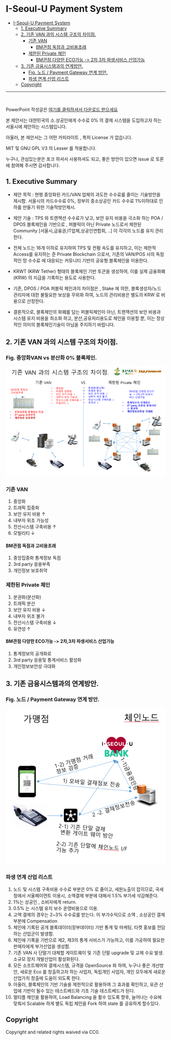 # I-Seoul-U Payment System

- [I-Seoul-U Payment System](#i-seoul-u-payment-system)
  * [1. Executive Summary](#1-executive-summary)
  * [2. 기존 VAN 과의 시스템 구조의 차이점.](#2----van---------------)
    + [기존 VAN](#---van)
      - [BM관점 독점과 고비용초래](#bm------------)
    + [제한된 Private 체인](#----private---)
      - [BM관점 다양한 ECO가능 -> 2차,3차 파생서비스 산업가능](#bm-------eco------2--3------------)
  * [3. 기존 금융시스템과의 연계방안.](#3----------------)
    + [Fig. 노드 / Payment Gateway 연계 방안.](#fig------payment-gateway------)
    + [파생 연계 산업 리스트](#------------)
  * [Copyright](#copyright)


------------------------------
<br>

PowerPoint 작성글은 [여기를 클릭하셔서 다운로드 받으세요](https://github.com/tao-foundation/i-seoul-u-payment-system/blob/master/documents/%EC%84%9C%EC%9A%B8%EC%8B%9C-%EC%B9%B4%EB%93%9C%EC%88%98%EC%88%98%EB%A3%8C0%ED%94%84%EB%A1%9C-%EA%B2%B0%EC%A0%9C%EC%8B%9C%EC%8A%A4%ED%85%9C%20%EC%95%84%ED%82%A4%ED%85%8D%EC%B3%90-v0.5.pptx "pptx")
    
본 제안서는 대한민국의 소.상공인에게 수수료 0% 의 결제 시스템을 도입하고자 하는 서울시에 제안하는 시스템입니다.

아울러, 본 제안서는 그 어떤 카피라이트 , 특허 License 가 없습니다.

MIT 및 GNU GPL V3 의 Lesser 를 적용합니다.

누구나, 관심있는분은 포크 하셔서 사용하셔도 되고, 좋은 방안이 있으면 issue 로 토론에 참여해 주시면 감사합니다.

## 1. Executive Summary

 - 제안 목적 : 현행 중앙화된 카드/VAN 업체의 과도한 수수료를 줄이는 기술방안을 제시함. 서울시의 카드수수료 0%, 정부의 중소상공인 카드 수수료 1%이하대로 인하를 만들기 위한 기술적방안제시.

 - 제안 기술 : TPS 와 트랜잭션 수수료가 낮고, 보안 유지 비용을 극소화 하는 POA / DPOS 블록체인을 기반으로 , 퍼블릭이 아닌 Private 노드로서 제한된 Community [서울시,금융권,IT업체,상공인연합회, ..] 이 각각의 노드를 유지 관리한다.

 - 전체 노드는 16개 이하로 유지하여 TPS 및 컨펌 속도를 유지하고, 이는 제한적 Access를 유지하는 준 Private Blockchain 으로서, 기존의 VAN/POS 사의 독점적인 망 수수료 에 대응되는 커뮤니티 기반의 공유형 블록체인을 이용한다.

 - KRWT (KRW Tether) 형태의 블록체인 기반 토큰을 생성하여, 이를 실제 금융화폐 (KRW) 의 지급을 기록하는 용도로 사용한다.

 - 기존, DPOS / POA 퍼블릭 체인과의 차이점은 , Stake 에 의한, 블록생성자/노드 관리자에 대한 불필요한 보상을 무위화 하여, 노드의 관리비용은 별도의 KRW 로 비용으로 산정한다.

 - 결론적으로, 블록체인의 화폐를 담는 퍼블릭체인이 아닌, 트랜잭션의 보안 비용과 시스템 유지 비용을 최소화 하고, 분산,공유처리용도로 체인을 이용할 뿐, 이는 정상적인 의미의 블록체인기술이 아님을 주지하기 바랍니다.

## 2. 기존 VAN 과의 시스템 구조의 차이점.

 ### Fig. 중앙화VAN vs 분산화 0% 블록체인.
  ![](https://github.com/tao-foundation/i-seoul-u-payment-system/raw/master/assets/diff-van-vs-private-blockchain.png)


 ### 기존 VAN 

 1) 중앙화
 2) 트래픽 집중화
 3) 보안 유지 비용 ↑
 4) 내부자 위조 가능성
 5) 전산시스템 구축비용 ↑
 6) 모빌리티 ↓

  #### BM관점 독점과 고비용초래

  1) 중앙집중화 통계정보 독점
  2) 3rd party 응용부족
  3) 개인정보 보호취약


 ### 제한된 Private 체인

 1) 분권화(분산화)
 2) 트래픽 분산 
 3) 보안 유지 비용 ↓
 4) 내부자 위조 불가
 5) 전산시스템 구축비용 ↓
 6) 유연성 ↑

  #### BM관점 다양한 ECO가능 -> 2차,3차 파생서비스 산업가능

  1) 통계정보의 공개화로
  2) 3rd party 응용및 통계서비스 활성화
  3) 개인정보보안성 극대화



## 3. 기존 금융시스템과의 연계방안.

  ### Fig. 노드 / Payment Gateway 연계 방안.
  ![](https://github.com/tao-foundation/i-seoul-u-payment-system/raw/master/assets/payment-node-interface.PNG)

 ### 파생 연계 산업 리스트

  1) 노드 및 시스템 구축비용 수수료 부분은 0% 로 줄이고, 세원노출이 잡히므로, 국세청에서 서울페이먼트 이용시, 소액결제 부분에 대해서 1.5% 부가세 삭감해준다.
  2) 1%는 상공인 , 소비자에게 return.
  3) 0.5% 는 시스템 유지 보수 운영비용으로 이용.
  4) 고액 결제의 경우는 2~3% 수수료를 받는다. 이 부가수익으로 소액 , 소상공인 결제 부분에 Compensation
  5) 체인에 기록된 공개 블록데이터(장부데이터) 기반 통계 및 마케팅, 타켓 홍보를 전담하는 산업군이 발생함.
  6) 체인에 기록을 기반으로 제2, 제3의 통계 서비스가 가능하고, 이를 가공하여 필요한 판매자에게 부가산업을 생성함.
  7) 기존 VAN 사 단말기 대체할 게이트웨이 및 기존 단말 upgrade 및 교체 수요 발생. <br>
  소규모 장치 개발산업이 활성화된다.
  8) 모든 소프트웨어와 결제시스템, 규격을 OpenSource 화 하여, 누구나 좋은 개선방안, 새로운 Eco 를 창출하고자 하는 사업자, 독립개인 사업자, 개인 모두에게 새로운 산업가치 창출에 도움이 되도록 한다.
  9) 아울러, 블록체인의 기반 기술을 제한적으로 활용하여 그 효과를 확인하고, 유관 산업에 기반이 될수 있는 테스트베드와 기초 기술 테스트베드가 된다.
  10) 멀티플 체인을 활용하여, Load Balancing 을 활수 있도록 향후, 늘어나는 수요에 맞춰서 Scalable 하게 별도 독립 체인을 Fork 하여 state 를 공유하게 할수있다.


## Copyright
Copyright and related rights waived via CC0.




  



